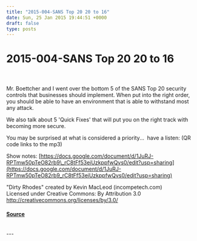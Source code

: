 ```yaml
---
title: "2015-004-SANS Top 20 20 to 16"
date: Sun, 25 Jan 2015 19:44:51 +0000
draft: false
type: posts
---
```

# 2015-004-SANS Top 20 20 to 16

<br/>

<br/>
Mr. Boettcher and I went over the bottom 5 of the SANS Top 20 security controls that businesses should implement. When put into the right order, you should be able to have an environment that is able to withstand most any attack.

We also talk about 5 'Quick Fixes' that will put you on the right track with becoming more secure.

You may be surprised at what is considered a priority...  have a listen: (QR code links to the mp3)

Show notes: [https://docs.google.com/document/d/1JuRJ-RPTmw50pTeO82rb9\_rC8tFf53eiUzkppfwQvs0/edit?usp=sharing](https://docs.google.com/document/d/1JuRJ-RPTmw50pTeO82rb9_rC8tFf53eiUzkppfwQvs0/edit?usp=sharing)

"Dirty Rhodes" created by Kevin MacLeod (incompetech.com)   
Licensed under Creative Commons: By Attribution 3.0  
http://creativecommons.org/licenses/by/3.0/

#### [Source](https://traffic.libsyn.com/secure/brakeingsecurity/2015-004-SANS_16_to_20.mp3)

<br/>
---

